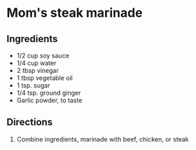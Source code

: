 Mom's steak marinade
====================

Ingredients
-----------

- 1/2 cup soy sauce
- 1/4 cup water
- 2 tbsp vinegar
- 1 tbsp vegetable oil
- 1 tsp. sugar
- 1/4 tsp. ground ginger
- Garlic powder, to taste

Directions
----------

1. Combine ingredients, marinade with beef, chicken, or steak

